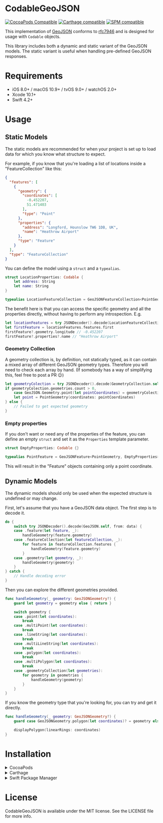 # CodableGeoJSON

[![CocoaPods Compatible](https://img.shields.io/cocoapods/v/CodableGeoJSON.svg)](https://cocoapods.org)
[![Carthage compatible](https://img.shields.io/badge/Carthage-compatible-4BC51D.svg?style=flat)](https://github.com/Carthage/Carthage)
[![SPM compatible](https://img.shields.io/badge/SPM-Compatible-brightgreen.svg?style=flat)](https://swift.org/package-manager/)

This implementation of [GeoJSON](http://geojson.org) conforms to [rfc7946](https://tools.ietf.org/html/rfc7946) and is designed for usage with `Codable` objects.

This library includes both a dynamic and static variant of the GeoJSON models. The static variant is useful when handling pre-defined GeoJSON responses.

# Requirements

- iOS 8.0+ / macOS 10.9+ / tvOS 9.0+ / watchOS 2.0+
- Xcode 10.1+
- Swift 4.2+

# Usage

## Static Models

The static models are recommended for when your project is set up to load data for which you know what structure to expect.

For example, if you know that you're loading a list of locations inside a "FeatureCollection" like this:

```JSON
{
  "features": [
    {
      "geometry": {
        "coordinates": [
          -0.452207,
          51.471403
        ],
        "type": "Point"
      },
      "properties": {
        "address": "Longford, Hounslow TW6 1DB, UK",
        "name": "Heathrow Airport"
      },
      "type": "Feature"
    }
  ],
  "type": "FeatureCollection"
}
```

You can define the model using a `struct` and a `typealias`.

```Swift
struct LocationProperties: Codable {
    let address: String
    let name: String
}

typealias LocationFeatureCollection = GeoJSONFeatureCollection<PointGeometry, LocationProperties>
```

The benefit here is that you can access the specific geometry and all the properties directly, without having to perform any introspection. E.g.

```Swift
let locationFeatures = try JSONDecoder().decode(LocationFeatureCollection.self, from: data)
let firstFeature = locationFeatures.features.first
firstFeature?.geometry.longitude // -0.452207
firstFeature?.properties?.name // "Heathrow Airport"
```

### Geometry Collection

A geometry collection is, by definition, not statically typed, as it can contain a mixed array of different GeoJSON geometry types. Therefore you will need to check each array by hand. (If somebody has a way of simplifying this, feel free to post a PR 😉)

```Swift
let geometryColection = try JSONDecoder().decode(GeometryCollection.self, from: data)
if geometryColection.geometries.count > 0,
    case GeoJSON.Geometry.point(let pointCoordinates) = geometryColection.geometries[0] {
    let point = PointGeometry(coordinates: pointCoordinates)
} else {
    // Failed to get expected geometry
}
```

### Empty properties

If you don't want or need any of the properties of the feature, you can define an empty `struct` and set it as the `Properties` template parameter.

```Swift
struct EmptyProperties: Codable {}

typealias PointFeature = GeoJSONFeature<PointGeometry, EmptyProperties>
```

This will result in the "Feature" objects containing only a point coordinate.

## Dynamic Models

The dynamic models should only be used when the expected structure is undefined or may change.

First, let's assume that you have a GeoJSON data object. The first step is to decode it.

```Swift
do {
    switch try JSONDecoder().decode(GeoJSON.self, from: data) {
    case .feature(let feature, _):
        handleGeometry(feature.geometry)
    case .featureCollection(let featureCollection, _):
        for feature in featureCollection.features {
            handleGeometry(feature.geometry)
        }
    case .geometry(let geometry, _):
        handleGeometry(geometry)
    }
} catch {
    // Handle decoding error
}
```

Then you can explore the different geometries provided.

```Swift
func handleGeometry(_ geometry: GeoJSONGeometry?) {
    guard let geometry = geometry else { return }

    switch geometry {
    case .point(let coordinates):
        break
    case .multiPoint(let coordinates):
        break
    case .lineString(let coordinates):
        break
    case .multiLineString(let coordinates):
        break
    case .polygon(let coordinates):
        break
    case .multiPolygon(let coordinates):
        break
    case .geometryCollection(let geometries):
        for geometry in geometries {
            handleGeometry(geometry)
        }
    }
}
```

If you know the geometry type that you're looking for, you can try and get it directly.

```Swift
func handleGeometry(_ geometry: GeoJSONGeometry?) {
    guard case GeoJSONGeometry.polygon(let coordinates)? = geometry else { return }

    displayPolygon(linearRings: coordinates)
}
```

# Installation

<details>
<summary>CocoaPods</summary>
</br>
<p>To integrate CodableGeoJSON into your Xcode project using <a href="http://cocoapods.org">CocoaPods</a>, specify it in your <code>Podfile</code>:</p>
<pre><code class="ruby language-ruby">pod 'CodableGeoJSON'</code></pre>
</details>

<details>
<summary>Carthage</summary>
</br>
<p>To integrate CodableGeoJSON into your Xcode project using <a href="https://github.com/Carthage/Carthage">Carthage</a>, specify it in your <code>Cartfile</code>:</p>
<pre><code class="ogdl language-ogdl">github "guykogus/CodableGeoJSON"</code></pre>
</details>

<details>
<summary>Swift Package Manager</summary>
</br>
<p>You can use <a href="https://swift.org/package-manager">The Swift Package Manager</a> to install <code>CodableGeoJSON</code> by adding the proper description to your <code>Package.swift</code> file:</p>

<pre><code class="swift language-swift">import PackageDescription

let package = Package(
    name: "YOUR_PROJECT_NAME",
    targets: [],
    dependencies: [
        .package(url: "https://github.com/guykogus/CodableGeoJSON.git", from: "1.2.0")
    ]
)
</code></pre>

<p>Next, add <code>CodableGeoJSON</code> to your targets dependencies like so:</p>
<pre><code class="swift language-swift">.target(
    name: "YOUR_TARGET_NAME",
    dependencies: [
        "CodableGeoJSON",
    ]
),</code></pre>
<p>Then run <code>swift package update</code>.</p>
</details>

# License

CodableGeoJSON is available under the MIT license. See the LICENSE file for more info.
